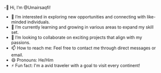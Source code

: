-👋 Hi, I’m @Umairsaqfi!
- 👀 I’m interested in exploring new opportunities and connecting with like-minded individuals.
- 🌱 I’m currently learning and growing in various areas to expand my skill set.
- 💞️ I’m looking to collaborate on exciting projects that align with my passions.
- 📫 How to reach me: Feel free to contact me through direct messages or email.
- 😄 Pronouns: He/Him
- ⚡ Fun fact: I'm a avid traveler with a goal to visit every continent!

<!---
Umairsaqfi/Umairsaqfi is a ✨ special ✨ repository because its `README.md` (this file) appears on your GitHub profile.
You can click the Preview link to take a look at your changes.
--->
